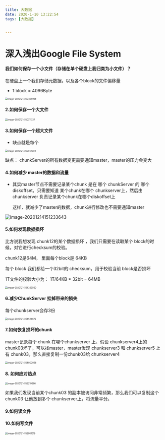 ```yaml
---
title: 大数据
date: 2020-1-10 13:22:54
tags: [大数据]


---
```





# 深入浅出Google File System

#### 我们如何保存一个小文件（存储在单个硬盘上我归类为小文件）？

在硬盘上一个我们存储元数据，以及各个block的文件偏移量

- 1 block = 4096Byte

<img src="https://gitee.com/guxiangfly/blogimage/raw/master/img/image-20201214150454966.png" alt="image-20201214150454966" style="zoom: 50%;" />



#### 2.如何保存一个大文件

<img src="https://gitee.com/guxiangfly/blogimage/raw/master/img/image-20201214150711727.png" alt="image-20201214150711727" style="zoom:50%;" />



#### 3.如何保存一个超大文件

- 缺点就是每个

<img src="https://gitee.com/guxiangfly/blogimage/raw/master/img/image-20201214150812993.png" alt="image-20201214150812993" style="zoom:50%;" />

缺点： chunkServer的所有数据变更需要通知master，master的压力会变大

#### 4.如何减少 master的数据和流量



- 其实master节点不需要记录某个chunk 是在 哪个 chunkServer 的 哪个 diskoffset，只需要知道 某个chunk在哪个 chunkserver上，然后由chunkserver 负责记录某个chunk在哪个diskoffset上

  这样，就减少了master的数据，chunk进行修改也不需要通知master

![image-20201214151233643](https://gitee.com/guxiangfly/blogimage/raw/master/img/image-20201214151233643.png)



#### 5.如何发现数据损坏

比方说我想发现 chunk12的某个数据损坏 ，我们只需要在读取某个 block的时候，对它进行checksum的校验。

chunk12是64M， 里面每个block是 64KB

每个 block 我们都给一个32bit的  checksum，用于校验当前 block是否损坏

1T文件的校验大小为： 1T/64KB * 32bit  = 64MB 





<img src="https://gitee.com/guxiangfly/blogimage/raw/master/img/image-20201214154323560.png" alt="image-20201214154323560" style="zoom:50%;" />





#### 6.减少ChunkServer 挂掉带来的损失

每个chunkserver会存3份

<img src="https://gitee.com/guxiangfly/blogimage/raw/master/img/image-20201214154524672.png" alt="image-20201214154524672" style="zoom:50%;" />

#### 7.如何恢复损坏的chunk

master记录每个 chunk 在哪个chunkserver 上，假设 chunkserver4上的 chunk03坏了，可以找master，master发现 chunkserver3 和 chunkserver5 上有 chunk03，那么直接复制一份chunk03给 chunkserver4

<img src="https://gitee.com/guxiangfly/blogimage/raw/master/img/image-20201214154800096.png" alt="image-20201214154800096" style="zoom:50%;" />





#### 8. 如何应对热点

<img src="https://gitee.com/guxiangfly/blogimage/raw/master/img/image-20201214155219286.png" alt="image-20201214155219286" style="zoom:50%;" />

如果我们发现当前某个chunk03 的副本被访问非常频繁，那么我们可以复制这个chunk03 让他放到多个 chunkserver上，将流量平分。



#### 9.如何读文件



#### 10.如何写文件

<img src="https://gitee.com/guxiangfly/blogimage/raw/master/img/image-20201214155801016.png" alt="image-20201214155801016" style="zoom:50%;" />